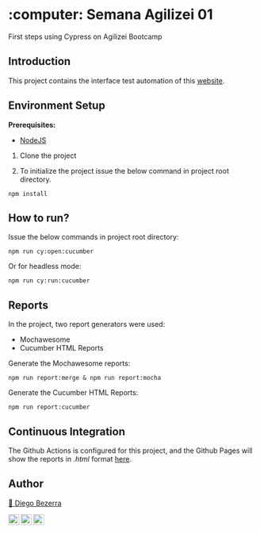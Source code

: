 
<h1 align="left">:computer: Semana Agilizei 01  </h1>

First steps using Cypress on Agilizei Bootcamp 

## Introduction
This project contains the interface test automation of this <a href="http://demo.automationtesting.in/">website</a>. 

## Environment Setup
**Prerequisites:** 
* <a href="https://nodejs.org/en/download/"> NodeJS </a> 

1. Clone the project

2. To initialize the project issue the below command in project root directory.
```
npm install
```


## How to run?

Issue the below commands in project root directory:
```
npm run cy:open:cucumber
```

Or for headless mode:
```
npm run cy:run:cucumber
```

## Reports

In the project, two report generators were used:

- Mochawesome 
- Cucumber HTML Reports

Generate the Mochawesome reports:
```
npm run report:merge & npm run report:mocha
```

Generate the Cucumber HTML Reports:
```
npm run report:cucumber
```


## Continuous Integration
The Github Actions is configured for this project, and the Github Pages will show the reports in _.html_ format <a href="https://diegohdb.github.io/semana-agilizei-1/">here</a>. 


## Author
<a target="_blank" href="https://github.com/diegohdb/diegohdb">👤 Diego Bezerra </a>

<a target="_blank" href="https://www.linkedin.com/in/diegohdb/">
  <img align="left" alt="LinkdeIN" width="22px" src="https://cdn.jsdelivr.net/npm/simple-icons@v3/icons/linkedin.svg" />
</a>
<a target="_blank" href="https://www.instagram.com/diegohdb/">
  <img align="left" alt="Instagram" width="22px" src="https://cdn.jsdelivr.net/npm/simple-icons@v3/icons/instagram.svg" />
</a>
<a target="_blank" href="mailto:diegohdb@gmail.com">
  <img align="left" alt="Gmail" width="22px" src="https://cdn.jsdelivr.net/npm/simple-icons@v3/icons/gmail.svg" />
</a>
